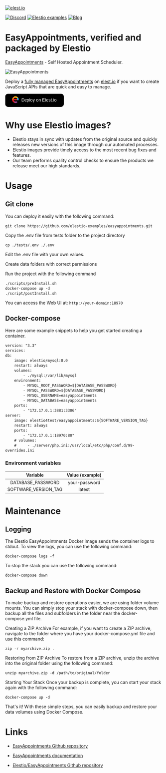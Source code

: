 <a href="https://elest.io">
  <img src="https://elest.io/images/elestio.svg" alt="elest.io" width="150" height="75">
</a>

[![Discord](https://img.shields.io/static/v1.svg?logo=discord&color=f78A38&labelColor=083468&logoColor=ffffff&style=for-the-badge&label=Discord&message=community)](https://discord.gg/4T4JGaMYrD "Get instant assistance and engage in live discussions with both the community and team through our chat feature.")
[![Elestio examples](https://img.shields.io/static/v1.svg?logo=github&color=f78A38&labelColor=083468&logoColor=ffffff&style=for-the-badge&label=github&message=open%20source)](https://github.com/elestio-examples "Access the source code for all our repositories by viewing them.")
[![Blog](https://img.shields.io/static/v1.svg?color=f78A38&labelColor=083468&logoColor=ffffff&style=for-the-badge&label=elest.io&message=Blog)](https://blog.elest.io "Latest news about elestio, open source software, and DevOps techniques.")

# EasyAppointments, verified and packaged by Elestio

[EasyAppointments](https://easyappointments.org/) - Self Hosted Appointment Scheduler.

<img src="https://github.com/elestio-examples/easyappointments-mysql/raw/main/easyappointments.png" alt="EasyAppointments" width="800">

Deploy a <a target="_blank" href="https://elest.io/open-source/easyappointments">fully managed EasyAppointments</a> on <a target="_blank" href="https://elest.io/">elest.io</a> if you want to create JavaScript APIs that are quick and easy to manage.

[![deploy](https://github.com/elestio-examples/easyappointments/raw/main/deploy-on-elestio.png)](https://dash.elest.io/deploy?source=cicd&social=dockerCompose&url=https://github.com/elestio-examples/easyappointments)

# Why use Elestio images?

- Elestio stays in sync with updates from the original source and quickly releases new versions of this image through our automated processes.
- Elestio images provide timely access to the most recent bug fixes and features.
- Our team performs quality control checks to ensure the products we release meet our high standards.

# Usage

## Git clone

You can deploy it easily with the following command:

    git clone https://github.com/elestio-examples/easyappointments.git

Copy the .env file from tests folder to the project directory

    cp ./tests/.env ./.env

Edit the .env file with your own values.

Create data folders with correct permissions

Run the project with the following command

    ./scripts/preInstall.sh
    docker-compose up -d
    ./script/postInstall.sh

You can access the Web UI at: `http://your-domain:18970`

## Docker-compose

Here are some example snippets to help you get started creating a container.

    version: "3.3"
    services:
    db:
        image: elestio/mysql:8.0
        restart: always
        volumes:
            - ./mysql:/var/lib/mysql
        environment:
            - MYSQL_ROOT_PASSWORD=${DATABASE_PASSWORD}
            - MYSQL_PASSWORD=${DATABASE_PASSWORD}
            - MYSQL_USERNAME=easyappointments
            - MYSQL_DATABASE=easyappointments
        ports:
            - "172.17.0.1:3881:3306"
    server:
        image: elestio4test/easyappointments:${SOFTWARE_VERSION_TAG}
        restart: always
        ports:
            - "172.17.0.1:18970:80"
        # volumes:
        #     - ./server/php.ini:/usr/local/etc/php/conf.d/99-overrides.ini

### Environment variables

|       Variable       | Value (example) |
| :------------------: | :-------------: |
|  DATABASE_PASSWORD   |  your-password  |
| SOFTWARE_VERSION_TAG |     latest      |

# Maintenance

## Logging

The Elestio EasyAppointments Docker image sends the container logs to stdout. To view the logs, you can use the following command:

    docker-compose logs -f

To stop the stack you can use the following command:

    docker-compose down

## Backup and Restore with Docker Compose

To make backup and restore operations easier, we are using folder volume mounts. You can simply stop your stack with docker-compose down, then backup all the files and subfolders in the folder near the docker-compose.yml file.

Creating a ZIP Archive
For example, if you want to create a ZIP archive, navigate to the folder where you have your docker-compose.yml file and use this command:

    zip -r myarchive.zip .

Restoring from ZIP Archive
To restore from a ZIP archive, unzip the archive into the original folder using the following command:

    unzip myarchive.zip -d /path/to/original/folder

Starting Your Stack
Once your backup is complete, you can start your stack again with the following command:

    docker-compose up -d

That's it! With these simple steps, you can easily backup and restore your data volumes using Docker Compose.

# Links

- <a target="_blank" href="https://github.com/alextselegidis/easyappointments">EasyAppointments Github repository</a>

- <a target="_blank" href="https://easyappointments.org/docs.html#1.4.3/readme.md">EasyAppointments documentation</a>

- <a target="_blank" href="https://github.com/elestio-examples/easyappointments">Elestio/EasyAppointments Github repository</a>
